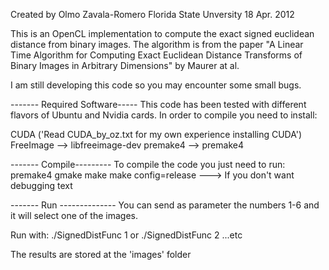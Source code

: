 Created by Olmo Zavala-Romero
Florida State Unversity 18 Apr. 2012

This is an OpenCL implementation to compute the exact
signed euclidean distance from binary images. 
The algorithm is from the paper "A Linear Time Algorithm for Computing
Exact Euclidean Distance Transforms of
Binary Images in Arbitrary Dimensions" by Maurer at al.

I am still developing this code so you may encounter some small bugs. 

------- Required Software-----
This code has been tested with different flavors of Ubuntu and Nvidia cards. 
In order to compile you need to install:

CUDA ('Read CUDA_by_oz.txt for my own experience installing CUDA')
FreeImage --> libfreeimage-dev
premake4  --> premake4

------- Compile---------
To compile the code you just need to run:
premake4 gmake
make
make config=release ---> If you don't want debugging text

------- Run --------------
You can send as parameter the numbers 1-6 and it will select one of the images.

Run with:
./SignedDistFunc 1 
or
./SignedDistFunc 2 
...etc

The results are stored at the 'images' folder
